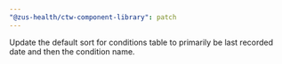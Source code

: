 ```yaml
---
"@zus-health/ctw-component-library": patch
---
```


Update the default sort for conditions table to primarily be last recorded date and then the condition name.
